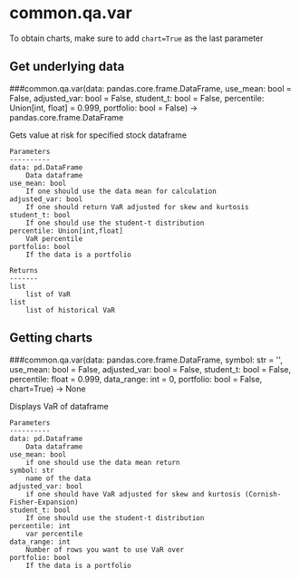 # common.qa.var

To obtain charts, make sure to add `chart=True` as the last parameter

## Get underlying data 
###common.qa.var(data: pandas.core.frame.DataFrame, use_mean: bool = False, adjusted_var: bool = False, student_t: bool = False, percentile: Union[int, float] = 0.999, portfolio: bool = False) -> pandas.core.frame.DataFrame

Gets value at risk for specified stock dataframe

    Parameters
    ----------
    data: pd.DataFrame
        Data dataframe
    use_mean: bool
        If one should use the data mean for calculation
    adjusted_var: bool
        If one should return VaR adjusted for skew and kurtosis
    student_t: bool
        If one should use the student-t distribution
    percentile: Union[int,float]
        VaR percentile
    portfolio: bool
        If the data is a portfolio

    Returns
    -------
    list
        list of VaR
    list
        list of historical VaR

## Getting charts 
###common.qa.var(data: pandas.core.frame.DataFrame, symbol: str = '', use_mean: bool = False, adjusted_var: bool = False, student_t: bool = False, percentile: float = 0.999, data_range: int = 0, portfolio: bool = False, chart=True) -> None

Displays VaR of dataframe

    Parameters
    ----------
    data: pd.Dataframe
        Data dataframe
    use_mean: bool
        if one should use the data mean return
    symbol: str
        name of the data
    adjusted_var: bool
        if one should have VaR adjusted for skew and kurtosis (Cornish-Fisher-Expansion)
    student_t: bool
        If one should use the student-t distribution
    percentile: int
        var percentile
    data_range: int
        Number of rows you want to use VaR over
    portfolio: bool
        If the data is a portfolio
